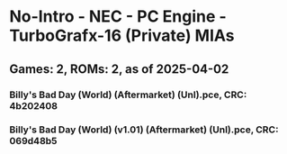 # No-Intro - NEC - PC Engine - TurboGrafx-16 (Private) MIAs
## Games: 2, ROMs: 2, as of 2025-04-02

### Billy's Bad Day (World) (Aftermarket) (Unl).pce, CRC: 4b202408
### Billy's Bad Day (World) (v1.01) (Aftermarket) (Unl).pce, CRC: 069d48b5
